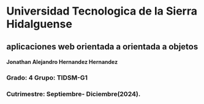 # Universidad Tecnologica de la Sierra Hidalguense

## aplicaciones web orientada a orientada a objetos

#### Jonathan Alejandro Hernandez Hernandez

### Grado: 4     Grupo: TIDSM-G1
###         Cutrimestre: Septiembre- Diciembre(2024).